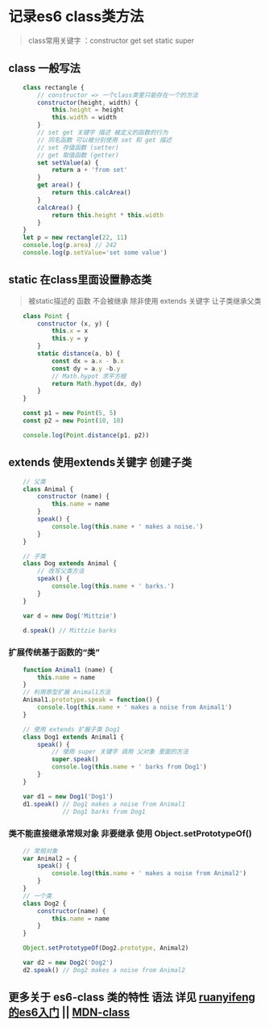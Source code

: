 # 记录es6 class类方法

> class常用关键字 ：constructor get set static super

## class 一般写法

``` js
    class rectangle {
        // constructor => 一个class类里只能存在一个的方法
        constructor(height, width) {
            this.height = height
            this.width = width
        }
        // set get 关键字 描述 被定义的函数的行为
        // 同名函数 可以被分别使用 set 和 get 描述
        // set 存值函数 (setter)
        // get 取值函数 (getter)
        set setValue(a) {
            return a + 'from set'
        }
        get area() {
            return this.calcArea()
        }
        calcArea() {
            return this.height * this.width
        }
    }
    let p = new rectangle(22, 11)
    console.log(p.area) // 242
    console.log(p.setValue='set some value')
```

## static 在class里面设置静态类

> 被static描述的 函数 不会被继承  除非使用 extends 关键字 让子类继承父类

``` js
    class Point {
        constructor (x, y) {
            this.x = x
            this.y = y
        }
        static distance(a, b) {
            const dx = a.x - b.x
            const dy = a.y -b.y
            // Math.hypot 求平方根
            return Math.hypot(dx, dy)
        }
    }

    const p1 = new Point(5, 5)
    const p2 = new Point(10, 10)

    console.log(Point.distance(p1, p2))
```

## extends 使用extends关键字 创建子类

```js
    // 父类
    class Animal {
        constructor (name) {
            this.name = name
        }
        speak() {
            console.log(this.name + ' makes a noise.')
        }
    }

    // 子类
    class Dog extends Animal {
        // 改写父类方法
        speak() {
            console.log(this.name + ' barks.')
        }
    }

    var d = new Dog('Mittzie')

    d.speak() // Mittzie barks
```

### 扩展传统基于函数的“类”

```js
    function Animal1 (name) {
        this.name = name
    }
    // 利用原型扩展 Animal1方法
    Animal1.prototype.speak = function() {
        console.log(this.name + ' makes a noise from Animal1')
    }

    // 使用 extends 扩展子类 Dog1
    class Dog1 extends Animal1 {
        speak() {
            // 使用 super 关键字 调用 父对象 里面的方法
            super.speak()
            console.log(this.name + ' barks from Dog1')
        }
    }

    var d1 = new Dog1('Dog1')
    d1.speak() // Dog1 makes a noise from Animal1
               // Dog1 barks from Dog1
```

### 类不能直接继承常规对象  非要继承 使用 Object.setPrototypeOf()

``` js
    // 常规对象
    var Animal2 = {
        speak() {
            console.log(this.name + ' makes a noise from Animal2')
        }
    }
    // 一个类
    class Dog2 {
        constructor(name) {
            this.name = name
        }
    }

    Object.setPrototypeOf(Dog2.prototype, Animal2)

    var d2 = new Dog2('Dog2')
    d2.speak() // Dog2 makes a noise from Animal2
```

## 更多关于 es6-class 类的特性 语法 详见 [ruanyifeng的es6入门](http://es6.ruanyifeng.com/#docs/class) || [MDN-class](https://developer.mozilla.org/zh-CN/docs/Web/JavaScript/Reference/Classes)